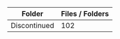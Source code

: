 | Folder       |   Files / Folders |
|--------------|-------------------|
| Discontinued |               102 |